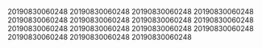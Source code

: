 20190830060248
20190830060248
20190830060248
20190830060248
20190830060248
20190830060248
20190830060248
20190830060248
20190830060248
20190830060248
20190830060248
20190830060248
20190830060248
20190830060248
20190830060248
